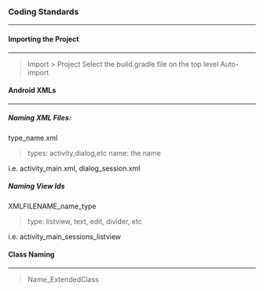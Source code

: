 ### Coding Standards
-----------------------
#### Importing the Project
-----------------------
> Import > Project
> Select the build.gradle file on the top level
> Auto-import

#### Android XMLs
-----------------------
##### Naming XML Files:
type_name.xml

> types: activity,dialog,etc
> name: the name

i.e. activity\_main.xml, dialog\_session.xml

##### Naming View Ids
XMLFILENAME\_name\_type

> type: listview, text, edit, divider, etc

i.e. activity_main_sessions_listview

#### Class Naming
-----------------------
> Name_ExtendedClass
